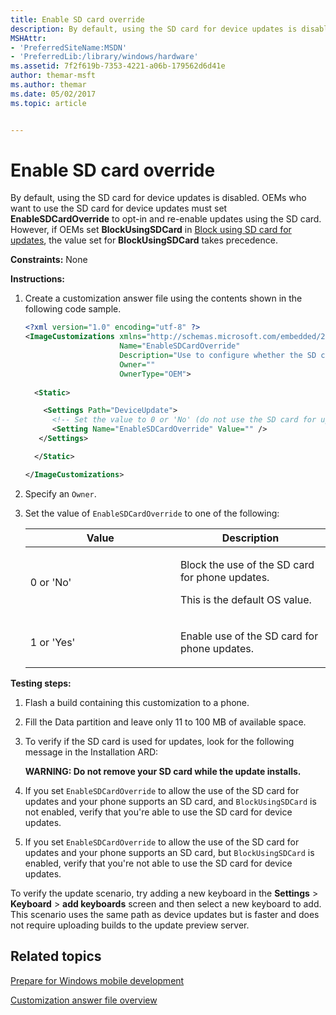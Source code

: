 ```yaml
---
title: Enable SD card override
description: By default, using the SD card for device updates is disabled. OEMs who want to use the SD card for device updates must set EnableSDCardOverride to opt-in and re-enable updates using the SD card.
MSHAttr:
- 'PreferredSiteName:MSDN'
- 'PreferredLib:/library/windows/hardware'
ms.assetid: 7f2f619b-7353-4221-a06b-179562d6d41e
author: themar-msft
ms.author: themar
ms.date: 05/02/2017
ms.topic: article


---
```


# Enable SD card override


By default, using the SD card for device updates is disabled. OEMs who want to use the SD card for device updates must set **EnableSDCardOverride** to opt-in and re-enable updates using the SD card. However, if OEMs set **BlockUsingSDCard** in [Block using SD card for updates](block-using-sd-card-for-updates.md), the value set for **BlockUsingSDCard** takes precedence.

<a href="" id="constraints---none"></a>**Constraints:** None  

<a href="" id="instructions-"></a>**Instructions:**  
1.  Create a customization answer file using the contents shown in the following code sample.

    ```XML
    <?xml version="1.0" encoding="utf-8" ?>  
    <ImageCustomizations xmlns="http://schemas.microsoft.com/embedded/2004/10/ImageUpdate"  
                         Name="EnableSDCardOverride"  
                         Description="Use to configure whether the SD card can be used for updates on the device."  
                         Owner=""  
                         OwnerType="OEM"> 
      
      <Static>  

        <Settings Path="DeviceUpdate">  
          <!-- Set the value to 0 or 'No' (do not use the SD card for updates), or set to 1 or 'Yes' (use the SD card for updates). -->
          <Setting Name="EnableSDCardOverride" Value="" />    
       </Settings>  

      </Static>

    </ImageCustomizations>
    ```

2.  Specify an `Owner`.

3.  Set the value of `EnableSDCardOverride` to one of the following:

    <table>
    <colgroup>
    <col width="50%" />
    <col width="50%" />
    </colgroup>
    <thead>
    <tr class="header">
    <th>Value</th>
    <th>Description</th>
    </tr>
    </thead>
    <tbody>
    <tr class="odd">
    <td><p>0 or 'No'</p></td>
    <td><p>Block the use of the SD card for phone updates.</p>
    <p>This is the default OS value.</p></td>
    </tr>
    <tr class="even">
    <td><p>1 or 'Yes'</p></td>
    <td><p>Enable use of the SD card for phone updates.</p></td>
    </tr>
    </tbody>
    </table>

     

<a href="" id="testing-steps-"></a>**Testing steps:**  
1.  Flash a build containing this customization to a phone.

2.  Fill the Data partition and leave only 11 to 100 MB of available space.

3.  To verify if the SD card is used for updates, look for the following message in the Installation ARD:

    **WARNING: Do not remove your SD card while the update installs.**

4.  If you set `EnableSDCardOverride` to allow the use of the SD card for updates and your phone supports an SD card, and `BlockUsingSDCard` is not enabled, verify that you're able to use the SD card for device updates.

5.  If you set `EnableSDCardOverride` to allow the use of the SD card for updates and your phone supports an SD card, but `BlockUsingSDCard` is enabled, verify that you're not able to use the SD card for device updates.

To verify the update scenario, try adding a new keyboard in the **Settings** &gt; **Keyboard** &gt; **add keyboards** screen and then select a new keyboard to add. This scenario uses the same path as device updates but is faster and does not require uploading builds to the update preview server.

## Related topics

[Prepare for Windows mobile development](https://docs.microsoft.com/en-us/windows-hardware/manufacture/mobile/preparing-for-windows-mobile-development)

[Customization answer file overview](https://docs.microsoft.com/en-us/windows-hardware/customize/mobile/mcsf/customization-answer-file)
